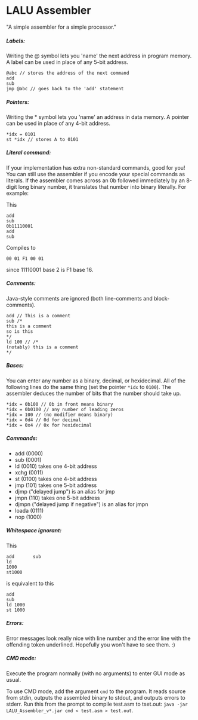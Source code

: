 LALU Assembler
==============

"A simple assembler for a simple processor."

##### Labels:

Writing the @ symbol lets you 'name' the next address in program memory. A label can be used in place of any 5-bit address.

    @abc // stores the address of the next command
    add
    sub
    jmp @abc // goes back to the 'add' statement

##### Pointers:

Writing the * symbol lets you 'name' an address in data memory. A pointer can be used in place of any 4-bit address.

    *idx = 0101
    st *idx // stores A to 0101

##### Literal command:

If your implementation has extra non-standard commands, good for you! You can still use the assembler if you encode your special commands as literals. If the assembler comes across an 0b followed immediately by an 8-digit long binary number, it translates that number into binary literally. For example:

This

    add
    sub
    0b11110001
    add
    sub

Compiles to

    00 01 F1 00 01

since 11110001 base 2 is F1 base 16.

##### Comments:

Java-style comments are ignored (both line-comments and block-comments).

    add // This is a comment
    sub /*
    this is a comment
    so is this
    */
    ld 100 // /*
    (notably) this is a comment
    */

##### Bases:

You can enter any number as a binary, decimal, or hexidecimal. All of the following lines do the same thing (set the pointer `*idx` to `0100`). The assembler deduces the number of bits that the number should take up.

    *idx = 0b100 // 0b in front means binary
    *idx = 0b0100 // any number of leading zeros
    *idx = 100 // (no modifier means binary)
    *idx = 0d4 // 0d for decimal
    *idx = 0x4 // 0x for hexidecimal

##### Commands:
- add (0000)
- sub (0001)
- ld (0010) takes one 4-bit address
- xchg (0011)
- st (0100) takes one 4-bit address
- jmp (101) takes one 5-bit address
- djmp ("delayed jump") is an alias for jmp
- jmpn (110) takes one 5-bit address
- djmpn ("delayed jump if negative") is an alias for jmpn
- loada (0111)
- nop (1000)


##### Whitespace ignorant:

This

    add       sub
    ld
    1000
    st1000
    
is equivalent to this

    add
    sub
    ld 1000
    st 1000

##### Errors:

Error messages look really nice with line number and the error line with the offending token underlined. Hopefully you won't have to see them. :)

##### CMD mode:

Execute the program normally (with no arguments) to enter GUI mode as usual.

To use CMD mode, add the argument `cmd` to the program. It reads source from stdin, outputs the assembled binary to stdout, and outputs errors to stderr. Run this from the prompt to compile test.asm to tset.out: `java -jar LALU_Assembler_v*.jar cmd < test.asm > test.out`.

